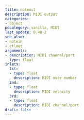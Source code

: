 ```yaml
---
title: noteout
description: MIDI output
categories:
- object
pdcategory: vanilla, MIDI
last_update: 0.48-2
see_also:
- notein
- ctlout
arguments:
- description: MIDI channel/port
  type: float
inlets:
  1st:
  - type: float
    description: MIDI note number
  2nd:
  - type: float
    description: MIDI velocity
  3rd:
  - type: float
    description: MIDI channel/port
draft: false
---
```


